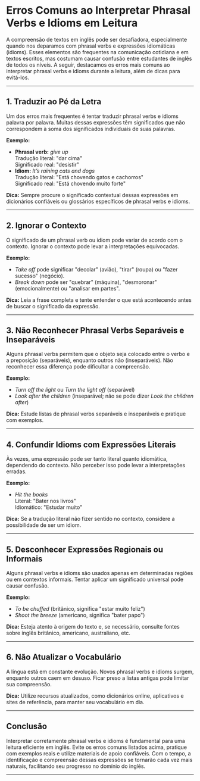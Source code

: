 
# Erros Comuns ao Interpretar Phrasal Verbs e Idioms em Leitura

A compreensão de textos em inglês pode ser desafiadora, especialmente quando nos deparamos com phrasal verbs e expressões idiomáticas (idioms). Esses elementos são frequentes na comunicação cotidiana e em textos escritos, mas costumam causar confusão entre estudantes de inglês de todos os níveis. A seguir, destacamos os erros mais comuns ao interpretar phrasal verbs e idioms durante a leitura, além de dicas para evitá-los.

---

## 1. Traduzir ao Pé da Letra

Um dos erros mais frequentes é tentar traduzir phrasal verbs e idioms palavra por palavra. Muitas dessas expressões têm significados que não correspondem à soma dos significados individuais de suas palavras.

**Exemplo:**
- **Phrasal verb:** *give up*  
  Tradução literal: "dar cima"  
  Significado real: "desistir"
- **Idiom:** *It’s raining cats and dogs*  
  Tradução literal: "Está chovendo gatos e cachorros"  
  Significado real: "Está chovendo muito forte"

**Dica:** Sempre procure o significado contextual dessas expressões em dicionários confiáveis ou glossários específicos de phrasal verbs e idioms.

---

## 2. Ignorar o Contexto

O significado de um phrasal verb ou idiom pode variar de acordo com o contexto. Ignorar o contexto pode levar a interpretações equivocadas.

**Exemplo:**
- *Take off* pode significar "decolar" (avião), "tirar" (roupa) ou "fazer sucesso" (negócio).
- *Break down* pode ser "quebrar" (máquina), "desmoronar" (emocionalmente) ou "analisar em partes".

**Dica:** Leia a frase completa e tente entender o que está acontecendo antes de buscar o significado da expressão.

---

## 3. Não Reconhecer Phrasal Verbs Separáveis e Inseparáveis

Alguns phrasal verbs permitem que o objeto seja colocado entre o verbo e a preposição (separáveis), enquanto outros não (inseparáveis). Não reconhecer essa diferença pode dificultar a compreensão.

**Exemplo:**
- *Turn off the light* ou *Turn the light off* (separável)
- *Look after the children* (inseparável; não se pode dizer *Look the children after*)

**Dica:** Estude listas de phrasal verbs separáveis e inseparáveis e pratique com exemplos.

---

## 4. Confundir Idioms com Expressões Literais

Às vezes, uma expressão pode ser tanto literal quanto idiomática, dependendo do contexto. Não perceber isso pode levar a interpretações erradas.

**Exemplo:**
- *Hit the books*  
  Literal: "Bater nos livros"  
  Idiomático: "Estudar muito"

**Dica:** Se a tradução literal não fizer sentido no contexto, considere a possibilidade de ser um idiom.

---

## 5. Desconhecer Expressões Regionais ou Informais

Alguns phrasal verbs e idioms são usados apenas em determinadas regiões ou em contextos informais. Tentar aplicar um significado universal pode causar confusão.

**Exemplo:**
- *To be chuffed* (britânico, significa "estar muito feliz")
- *Shoot the breeze* (americano, significa "bater papo")

**Dica:** Esteja atento à origem do texto e, se necessário, consulte fontes sobre inglês britânico, americano, australiano, etc.

---

## 6. Não Atualizar o Vocabulário

A língua está em constante evolução. Novos phrasal verbs e idioms surgem, enquanto outros caem em desuso. Ficar preso a listas antigas pode limitar sua compreensão.

**Dica:** Utilize recursos atualizados, como dicionários online, aplicativos e sites de referência, para manter seu vocabulário em dia.

---

## Conclusão

Interpretar corretamente phrasal verbs e idioms é fundamental para uma leitura eficiente em inglês. Evite os erros comuns listados acima, pratique com exemplos reais e utilize materiais de apoio confiáveis. Com o tempo, a identificação e compreensão dessas expressões se tornarão cada vez mais naturais, facilitando seu progresso no domínio do inglês.

---
```